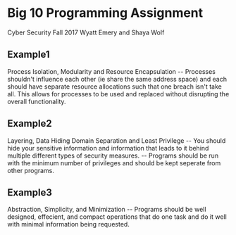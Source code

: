 # Big 10 Programming Assignment

Cyber Security 
Fall 2017
Wyatt Emery and Shaya Wolf

## Example1
Process Isolation, Modularity and Resource Encapsulation
-- Processes shouldn't influence each other (ie share the same address space) and each should have separate resource allocations such that one breach isn't take all. This allows for processes to be used and replaced without disrupting the overall functionality. 

## Example2
Layering, Data Hiding Domain Separation and Least Privilege
-- You should hide your sensitive information and information that leads to it behind multiple different types of security measures.
-- Programs should be run with the minimum number of privileges and should be kept seperate from other programs. 

## Example3
Abstraction, Simplicity, and Minimization 
-- Programs should be well designed, effecient, and compact operations that do one task and do it well with minimal information being requested. 

